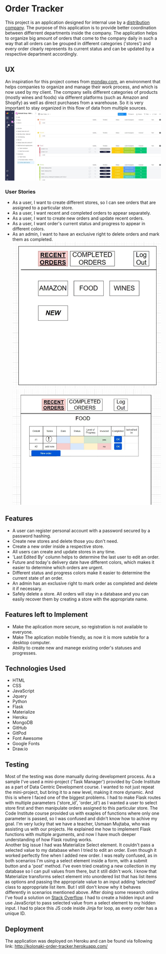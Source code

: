 # Order Tracker
This project is an application designed for internal use by a [distribution company](https://kolonakigroup.com/). The purpose of this application is to provide better coordination between differrent departments inside the company. The application helps to organize big amount of orders that come to the company daily in such a way that all orders can be grouped in different categories ('stores') and every order clearly represents its current status and can be updated by a respective department accordingly.

## UX
An inspiration for this project comes from [monday.com](https://monday.com/), an environment that helps companies to organize and manage their work process, and which is now used by my client. The company sells different categories of products (mostly wines and foods) via different platforms (such as Amazon and Shopify) as well as direct purchases from a warehouse. So it is very important to stay organized in this flow of data from multiple sources.
![monday](/images/monday.jpg)
 
### User Stories
* As a user, I want to create different stores, so I can see orders that are assigned to a particular store.
* As a user, I want recent and completed orders to appear separately.
* As a user, I want to create new orders and update recent orders.
* As a user, I want order's current status and progress to appear in different colors.
* As an admin, I want to have an exclusive right to delete orders and mark them as completed.
![wireframe](/images/wireframe.jpg)
![wireframe](/images/wireframe2.jpg)

## Features
* A user can register personal account with a password secured by a password hashing.
* Create new stores and delete those you don't need.
* Create a new order inside a respective store.
* All users can create and update stores in any time.
* 'Last Edited By' column helps to determine the last user to edit an order.
* Future and today's delivery date have different colors, which makes it easier to determine which orders are urgent.
* Different status and progress colors make it easier to determine the current state of an order.
* An admin has an exclusive right to mark order as completed and delete it if necessary.
* Safely delete a store. All orders will stay in a database and you can easily recover them by creating a store with the appropriate name.

## Features left to Implement
* Make the aplication more secure, so registration is not available to everyone.
* Make The aplication mobile friendly, as now it is more suteble for a desktop computer.
* Ability to create new and manege existing order's statuses and progresses.

## Technologies Used
-	HTML
-	CSS
-	JavaScript
- Jquery
-	Python
-	Flask
-	Materialize
-	Heroku
-	MongoDB
-	GitHub
-	GitPod
-	Font Awesome
-	Google Fonts
-	Draw.io

## Testing
Most of the testing was done manually during development process.
As a sample I've used a mini-project ('Task Manager') provided by Code Institute as a part of Data Centric Development course.
I wanted to not just repeat the mini-project, but bring it to a new level, making it more dynamic. And this is where I faced one of the biggest problems.
I had to make Flask routes with multiple parameters ('store_id', 'order_id') as I wanted a user to select store first and then manipulate orders assigned to this particular store. The Code Institute course provided us with exaples of functions where only one parameter is passed, so I was confused and didn't know how to achive my goal. I'm very lucky that we have a teacher, Usmaan Mujtaba, who was assisting us with our projects. He explained me how to implement Flask functions with multiple arguments, and now I have much deeper understanding of how Flask routing works.<br>
Another big issue I had was Materialize Select element. It couldn't pass a selected value to my database when I tried to edit an order. Even though it worked perfectly fine when I added new order. I was really confused, as in both scenarios I'm using a select element inside a form, with a submit button and a 'post' method. I've even tried creating a new collection in my database so I can pull values from there, but it still didn't work. I know that Materialize transforms select element into unordered list that has list items as options and passing the appropriate value to an input adding 'selected' class to approppriate list item. But I still don't know why it behaves differently in scenarios mentioned above. After doing some research online I've foud a solution on [Stack Overflow](https://stackoverflow.com/questions/43403306/materialize-select-dropdown-not-passing-value-to-controller-in-ruby/43404104). I had to create a hidden input and use JavaScript to pass selected value from a select element to my hidden input. I had to place this JS code inside Jinja for loop, as every order has a unique ID.

## Deployment

The application was deployed on Heroku and can be found via following link: http://kolonaki-order-tracker.herokuapp.com/
